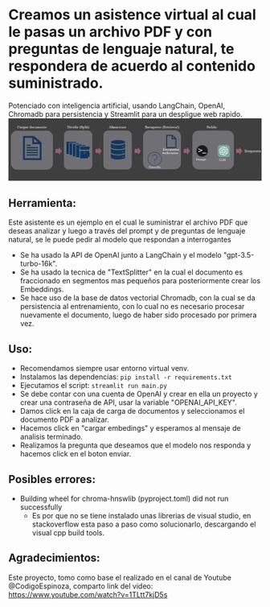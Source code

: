 # Creamos un asistence virtual al cual le pasas un archivo PDF y con preguntas de lenguaje natural, te respondera de acuerdo al contenido suministrado.
Potenciado con inteligencia artificial, usando LangChain, OpenAI, Chromadb para persistencia y Streamlit para un despligue web rapido.
![Esquema](https://github.com/vhngroup/pdf_reading_asisstant_With_LangChaing/blob/main/img/flow.png)
## Herramienta:
Este asistente es un ejemplo en el cual le suministrar el archivo PDF que deseas analizar y luego a través del prompt y de preguntas de lenguaje natural, se le puede pedir al modelo que respondan a interrogantes 
* Se ha usado la API de OpenAI junto a LangChain y el modelo "gpt-3.5-turbo-16k".
* Se ha usado la tecnica de "TextSplitter" en la cual el documento es fraccionado en segmentos mas pequeños para posteriormente crear los Embeddings.
* Se hace uso de la base de datos vectorial Chromadb, con la cual se da persistencia al entrenamiento, con lo cual no es necesario procesar nuevamente el documento, luego de haber sido procesado por primera vez.
## Uso:
* Recomendamos siempre usar entorno virtual venv.
* Instalamos las dependencias: ``` pip install -r requirements.txt ```
* Ejecutamos el script: ``` streamlit run main.py ```
* Se debe contar con una cuenta de OpenAI y crear en ella un proyecto y crear una contraseña de API, usar la variable "OPENAI_API_KEY".
* Damos click en la caja de carga de documentos y seleccionamos el documento PDF a analizar.
* Hacemos click en "cargar embedings" y esperamos al mensaje de analisis terminado.
* Realizamos la pregunta que deseamos que el modelo nos responda y hacemos click en el boton enviar.

## Posibles errores:
* Building wheel for chroma-hnswlib (pyproject.toml) did not run successfully
    * Es por que no se tiene instalado unas librerias de visual studio, en stackoverflow esta paso a paso como solucionarlo, descargando el visual cpp build tools.

## Agradecimientos:
Este proyecto, tomo como base el realizado en el canal de Youtube @CodigoEspinoza, comparto link del video: https://www.youtube.com/watch?v=1TLtt7kjD5s